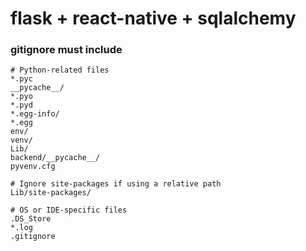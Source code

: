 # flask + react-native + sqlalchemy

### gitignore must include

```
# Python-related files
*.pyc
__pycache__/
*.pyo
*.pyd
*.egg-info/
*.egg
env/
venv/
Lib/
backend/__pycache__/
pyvenv.cfg

# Ignore site-packages if using a relative path
Lib/site-packages/

# OS or IDE-specific files
.DS_Store
*.log
.gitignore
```
